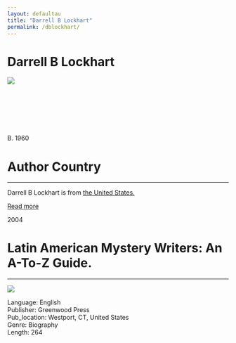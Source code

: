 ```yaml
---
layout: defaultau
title: "Darrell B Lockhart"
permalink: /dblockhart/
---
```

<!-- partial:index.partial.html -->
<div class="content">
     <h1>Darrell B Lockhart</h1>
    <div class="quote">
        <div><img src="https://www.unr.edu/main/images/colleges-schools/liberal-arts/world-languages/profile/darrell-lockhart.jpg" class="logo"></div>
    </div>
    <div class="timeline">
        <div style="padding-bottom:100px;"></div>
        <div class="block">
             <div class="date right"><p class="right"> B. 1960 </p></div>
            <div class="dot"></div>
            <div class="left first">
            <div class="author_country">
                <h1>Author Country</h1><hr>
          <div class="aclocation">  <p>Darrell B Lockhart is from <a href="{{ site.baseurl }}/62"> the United States.</a></p></div>
              <div class="acreadmore">  <a href="https://en.wikipedia.org/wiki/Darrell_Lockhart" target="_blank">Read more</a></div>
            </div>
            </div>
        <div class="block">
            <div class="date left"><p class="left">2004</p></div>
            <div class="dot"></div>
            <div class="right hide">
                <h1>Latin American Mystery Writers: An A-To-Z Guide.</h1><hr>
                <p><img src="https://m.media-amazon.com/images/I/415rv1py8bL._SY291_BO1,204,203,200_QL40_FMwebp_.jpg"></p>
                <p>
                Language: English<br/>
                Publisher: Greenwood Press<br/>
                Pub_location: Westport, CT, United States<br/>
                Genre: Biography<br/>
                Length: 264<br/>                   </p>
            </div>
        </div>
  <!-- partial -->
<script src='https://cdnjs.cloudflare.com/ajax/libs/jquery/3.1.1/jquery.min.js'></script><script  src="{{ site.baseurl }}/assets/js/authorscript.js"></script>